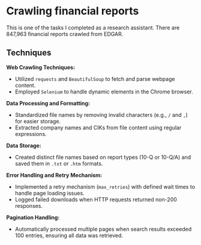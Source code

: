 # Crawling financial reports
This is one of the tasks I completed as a research assistant. There are 847,963 financial reports crawled from EDGAR.

## Techniques

**Web Crawling Techniques:**
- Utilized `requests` and `BeautifulSoup` to fetch and parse webpage content.
- Employed `Selenium` to handle dynamic elements in the Chrome browser.

**Data Processing and Formatting:**
- Standardized file names by removing invalid characters (e.g., `/` and `,`) for easier storage.
- Extracted company names and CIKs from file content using regular expressions.

**Data Storage:**
- Created distinct file names based on report types (10-Q or 10-Q/A) and saved them in `.txt` or `.htm` formats.

**Error Handling and Retry Mechanism:**
- Implemented a retry mechanism (`max_retries`) with defined wait times to handle page loading issues.
- Logged failed downloads when HTTP requests returned non-200 responses.

**Pagination Handling:**
- Automatically processed multiple pages when search results exceeded 100 entries, ensuring all data was retrieved.
